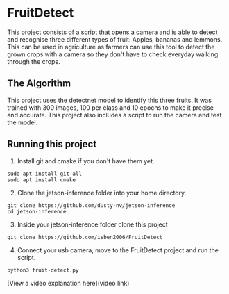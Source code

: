 # FruitDetect

This project consists of a script that opens a camera and is able to detect and recognise three different types of fruit: Apples, bananas and lemmons. This can be used in agriculture as farmers can use this tool to detect the grown crops with a camera so they don't have to check everyday walking through the crops.



## The Algorithm

This project uses the detectnet model to identify this three fruits. It was trained with 300 images, 100 per class and 10 epochs to make it precise and accurate. This project also includes a script to run the camera and test the model.

## Running this project

1. Install git and cmake if you don't have them yet.
```     
sudo apt install git all
sudo apt install cmake
```

2. Clone the jetson-inference folder into your home directory.
```
git clone https://github.com/dusty-nv/jetson-inference
cd jetson-inference
```

3. Inside your jetson-inference folder clone this project
```
git clone https://github.com/isben2006/FruitDetect
```

4. Connect your usb camera, move to the FruitDetect project and run the script.
```
python3 fruit-detect.py
```
[View a video explanation here](video link)
